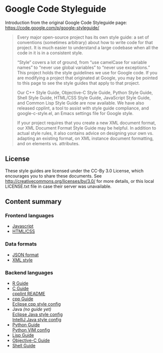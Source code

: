 # Google Code Styleguide

Introduction from the original Google Code Styleguide page: https://code.google.com/p/google-styleguide/

> Every major open-source project has its own style guide: a set of conventions (sometimes arbitrary) about how to write code for that project.
> It is much easier to understand a large codebase when all the code in it is in a consistent style.
>
> “Style” covers a lot of ground, from “use camelCase for variable names” to “never use global variables” to “never use exceptions.”
> This project holds the style guidelines we use for Google code.
> If you are modifying a project that originated at Google, you may be pointed to this page to see the style guides that apply to that project.
>
> Our C++ Style Guide, Objective-C Style Guide, Python Style Guide, Shell Style Guide, HTML/CSS Style Guide, JavaScript Style Guide,
> and Common Lisp Style Guide are now available. We have also released cpplint, a tool to assist with style guide compliance,
> and google-c-style.el, an Emacs settings file for Google style.
>
> If your project requires that you create a new XML document format, our XML Document Format Style Guide may be helpful.
> In addition to actual style rules, it also contains advice on designing your own vs. adapting an existing format, on XML instance document formatting, and on elements vs. attributes.

## License

These style guides are licensed under the CC-By 3.0 License, which encourages you to share these documents.
See http://creativecommons.org/licenses/by/3.0/ for more details, or this local LICENSE.txt file in case their server was unavailable.

## Content summary

<section>
	<h3>
		Frontend languages
	</h3>
	<ul>
		<li>
			<a href="javascriptguide.xml">Javascript</a>
		</li>
		<li>
			<a href="htmlcssguide.xml">HTML/CSS</a>
		</li>
	</ul>
</section>

<section>
	<h3>
		Data formats
	</h3>
	<ul>
		<li>
			<a href="jsoncstyleguide.xml">JSON format</a>
		</li>
		<li>
			<a href="xmlstyle.html">XML style</a>
		</li>
	</ul>
</section>

<section>
	<h3>
		Backend languages
	</h3>
	<ul>
		<li>
			<a href="Rguide.xml">R Guide</a>
		</li>
		<li>
			<a href="google-c-style.el">C Guide</a>
			<div class="editor_config">
				<a href="cpplint/README">cpplint README</a>
			</div>
		</li>
		<li>
			<a href="cppguide.xml">cpp Guide</a> <br/>
			<div class="editor_config">
				<a href="eclipse-cpp-google-style.xml">Eclipse cpp style config</a>
			</div>
		</li>
		<li>
			Java <em>(no guide yet)</em>
			<div class="editor_config">
				<a href="eclipse-java-google-style.xml">Eclipse Java style config</a> <br/>
				<a href="intellij-java-google-style.xml">IntelliJ Java style config</a>
			</div>
		</li>
		<li>
			<a href="pyguide.html">Python Guide</a>
			<div class="editor_config">
				<a href="google_python_style.vim">Python VIM config</a>
			</div>
		</li>
		<li>
			<a href="lispguide.xml">Lisp Guide</a>
		</li>
		<li>
			<a href="objcguide.xml">Objective-C Guide</a>
		</li>
		<li>
			<a href="shell.xml">Shell Guide</a>
		</li>
	</ul>
</section>